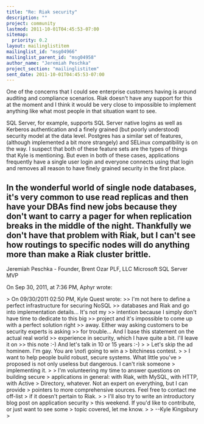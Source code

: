 ```yaml
---
title: "Re: Riak security"
description: ""
project: community
lastmod: 2011-10-01T04:45:53-07:00
sitemap:
  priority: 0.2
layout: mailinglistitem
mailinglist_id: "msg04966"
mailinglist_parent_id: "msg04958"
author_name: "Jeremiah Peschka"
project_section: "mailinglistitem"
sent_date: 2011-10-01T04:45:53-07:00
---
```



One of the concerns that I could see enterprise customers having is around 
auditing and compliance scenarios. Riak doesn't have any support for this at 
the moment and I think it would be very close to impossible to implement 
anything like what most people in that situation want to see.

SQL Server, for example, supports SQL Server native logins as well as Kerberos 
authentication and a finely grained (but poorly understood) security model at 
the data level. Postgres has a similar set of features, (although implemented a 
bit more strangely) and SELinux compatibility is on the way. I suspect that 
both of these feature sets are the types of things that Kyle is mentioning. But 
even in both of these cases, applications frequently have a single user login 
and everyone connects using that login and removes all reason to have finely 
grained security in the first place.

In the wonderful world of single node databases, it's very common to use read 
replicas and then have your DBAs find new jobs because they don't want to carry 
a pager for when replication breaks in the middle of the night. Thankfully we 
don't have that problem with Riak, but I can't see how routings to specific 
nodes will do anything more than make a Riak cluster brittle.
---
Jeremiah Peschka - Founder, Brent Ozar PLF, LLC
Microsoft SQL Server MVP

On Sep 30, 2011, at 7:36 PM, Aphyr wrote:

&gt; On 09/30/2011 02:50 PM, Kyle Quest wrote:
&gt;&gt; I'm not here to define a perfect infrastructure for securing NoSQL
&gt;&gt; databases and Riak and go into implementation details... It's not my
&gt;&gt; intention because I simply don't have time to dedicate to this big
&gt;&gt; project and it's impossible to come up with a perfect solution right
&gt;&gt; away. Either way asking customers to be security experts is asking
&gt;&gt; for trouble... And I base this statement on the actual real world
&gt;&gt; experience in security, which I have quite a bit. I'll leave it on
&gt;&gt; this note :-) And let's talk in 10 or 15 years :-)
&gt; 
&gt; Let's skip the ad hominem. I'm gay. You are \\*not\\* going to win a
&gt; bitchiness contest.
&gt; 
&gt; I want to help people build robust, secure systems. What little you've
&gt; proposed is not only useless but dangerous. I can't risk someone
&gt; implementing it.
&gt; 
&gt; I'm volunteering my time to answer questions on building secure
&gt; applications in general: with Riak, with MySQL, with HTTP, with Active
&gt; Directory, whatever. Not an expert on everything, but I can provide
&gt; pointers to more comprehensive sources. Feel free to contact me off-list
&gt; if it doesn't pertain to Riak.
&gt; 
&gt; I'll also try to write an introductory blog post on application security
&gt; this weekend. If you'd like to contribute, or just want to see some
&gt; topic covered, let me know.
&gt; 
&gt; --Kyle Kingsbury
&gt; 
